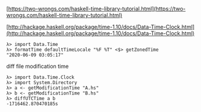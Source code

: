 [https://two-wrongs.com/haskell-time-library-tutorial.html](https://two-wrongs.com/haskell-time-library-tutorial.html)

[http://hackage.haskell.org/package/time-1.10/docs/Data-Time-Clock.html](http://hackage.haskell.org/package/time-1.10/docs/Data-Time-Clock.html)

```
λ> import Data.Time
λ> formatTime defaultTimeLocale "%F %T" <$> getZonedTime
"2020-06-09 03:05:17"
```

diff file modification time

```
λ> import Data.Time.Clock
λ> import System.Directory
λ> a <- getModificationTime "A.hs"
λ> b <- getModificationTime "B.hs"
λ> diffUTCTime a b
-1716462.870470185s
```